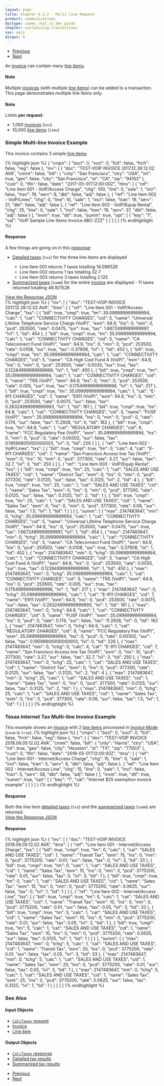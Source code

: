 ```yaml
---
layout: page
title: Chapter 4.3.2 - Multi-line Request
product: communications
doctype: comms_rest_v2_dev_guide
chapter: customizing-transactions
nav: apis
disqus: 0
---
```


<ul class="pager">
  <li class="previous"><a href="/communications/dev-guide_rest_v2/customizing-transactions/sample-transactions/simple-request/"><i class="glyphicon glyphicon-chevron-left"></i>Previous</a></li>
  <li class="next"><a href="/communications/dev-guide_rest_v2/customizing-transactions/sample-transactions/jurisdiction-determination/">Next<i class="glyphicon glyphicon-chevron-right"></i></a></li>
</ul>

An <a class="dev-guide-link" href="/communications/dev-guide_rest_v2/reference/invoice/">invoice</a> can contain many <a class="dev-guide-link" href="/communications/dev-guide_rest_v2/reference/line-item/">line items</a>.

<h4>Note</h4>
Multiple <a class="dev-guide-link" href="/communications/dev-guide_rest_v2/reference/invoice/">invoices</a> (with multiple <a class="dev-guide-link" href="/communications/dev-guide_rest_v2/reference/line-item/">line items</a>) can be added to a transaction.  This page demonstrates multiple line items only.

<h4>Note</h4>
Limits <b>per request</b>: 
<ul class="dev-guide-list">
  <li>1,000 <a class="dev-guide-link" href="/communications/dev-guide_rest_v2/reference/invoice/">invoices</a> (<code>inv</code>)</li>
  <li>10,000 <a class="dev-guide-link" href="/communications/dev-guide_rest_v2/reference/line-item/">line items</a> (<code>itms</code>)</li>
</ul>

<h3>Simple Multi-line Invoice Example</h3>
This invoice contains 3 simple <a class="dev-guide-link" href="/communications/dev-guide_rest_v2/reference/line-item/">line items</a>.

{% highlight json %}
{
  "cmpn": {
    "bscl": 0,
    "svcl": 0,
    "fclt": false,
    "frch": false,
    "reg": false
  },
  "inv": [
    {
      "doc": "TEST-VOIP INVOICE 2017.12.26:12.02 AVA",
      "cmmt": false,
      "bill": {
        "cnty": "San Francisco",
        "ctry": "USA",
        "int": true,
        "geo": false,
        "city": "San Francisco",
        "st": "CA",
        "zip": "94102"
      },
      "cust": 0,
      "lfln": false,
      "date": "2017-05-01T12:00:00Z",
      "itms": [
        {
          "ref": "Line Item 001 - VoIP/Access Charge",
          "chg": 100,
          "line": 0,
          "sale": 1,
          "incl": false,
          "tran": 19,
          "serv": 6,
          "dbt": false,
          "adj": false
        },
        {
          "ref": "Line Item 002 - VoIP/Lines",
          "chg": 0,
          "line": 10,
          "sale": 1,
          "incl": false,
          "tran": 19,
          "serv": 21,
          "dbt": false,
          "adj": false
        },
        {
          "ref": "Line Item 003 - VoIP/Equip Rental",
          "chg": 25,
          "line": 0,
          "sale": 1,
          "incl": false,
          "tran": 19,
          "serv": 37,
          "dbt": false,
          "adj": false
        }
      ],
      "invm": true,
      "dtl": true,
      "summ": true,
      "opt": [
        {
          "key": "1",
          "val": "VoIP Sample Line Items Invoice ABC-ZZZ"
        }
      ]
    }
  ]
}
{% endhighlight %}

<h4>Response</h4>
A few things are going on in this <a class="dev-guide-link" href="/communications/dev-guide_rest_v2/reference/calc-taxes-response/">response</a>:
<ul class="dev-guide-list">
  <li><a class="dev-guide-link" href="/communications/dev-guide_rest_v2/reference/detailed-tax-result/">Detailed taxes</a> (<code>txs</code>) for the three line items are displayed</li>
    <ul class="dev-guide-list">
      <li>Line Item 001 returns 7 taxes totalling 14.096528</li>
      <li>Line Item 002 returns 1 tax totalling 32.7</li>
      <li>Line Item 003 returns 3 taxes totalling 2.125</li>
    </ul>
  <li><a class="dev-guide-link" href="/communications/dev-guide_rest_v2/reference/summarized-tax-result/">Summarized taxes</a> (<code>summ</code>) for the entire <a class="dev-guide-link" href="/communications/dev-guide_rest_v2/reference/invoice/">invoice</a> are displayed - 11 taxes returned totalling 48.921528</li>
</ul>

<div class="panel-group">
  <a data-toggle="collapse" href="#collapse1" class="dev-guide-link">View the Response JSON</a>
  <div id="collapse1" class="panel-collapse collapse">
    <div class="panel-body">
{% highlight json %}
{
  "inv": [
    {
      "doc": "TEST-VOIP INVOICE 2017.12.26:12.02 AVA",
      "itms": [
        {
          "ref": "Line Item 001 - VoIP/Access Charge",
          "txs": [
            {
              "bill": true,
              "cmpl": true,
              "tm": 35.099999999999994,
              "calc": 1,
              "cat": "CONNECTIVITY CHARGES",
              "cid": 5,
              "name": "Universal Lifeline Telephone Service Charge (VoIP)",
              "exm": 64.9,
              "lns": 0,
              "min": 0,
              "pcd": 253500,
              "rate": 0.0475,
              "sur": true,
              "tax": 1.6672499999999997,
              "lvl": 1,
              "tid": 454
            },
            {
              "bill": true,
              "cmpl": true,
              "tm": 35.099999999999994,
              "calc": 1,
              "cat": "CONNECTIVITY CHARGES",
              "cid": 5,
              "name": "CA Teleconnect Fund (VoIP)",
              "exm": 64.9,
              "lns": 0,
              "min": 0,
              "pcd": 253500,
              "rate": 0.0108,
              "sur": true,
              "tax": 0.37908,
              "lvl": 1,
              "tid": 452
            },
            {
              "bill": true,
              "cmpl": true,
              "tm": 35.099999999999994,
              "calc": 1,
              "cat": "CONNECTIVITY CHARGES",
              "cid": 5,
              "name": "CA High Cost Fund A (VoIP)",
              "exm": 64.9,
              "lns": 0,
              "min": 0,
              "pcd": 253500,
              "rate": 0.0035,
              "sur": true,
              "tax": 0.12284999999999999,
              "lvl": 1,
              "tid": 450
            },
            {
              "bill": true,
              "cmpl": true,
              "tm": 35.099999999999994,
              "calc": 1,
              "cat": "CONNECTIVITY CHARGES",
              "cid": 5,
              "name": "TRS (VoIP)",
              "exm": 64.9,
              "lns": 0,
              "min": 0,
              "pcd": 253500,
              "rate": 0.005,
              "sur": true,
              "tax": 0.17549999999999996,
              "lvl": 1,
              "tid": 217
            },
            {
              "bill": true,
              "cmpl": true,
              "tm": 35.099999999999994,
              "calc": 1,
              "cat": "E-911 CHARGES",
              "cid": 7,
              "name": "E911 (VoIP)",
              "exm": 64.9,
              "lns": 0,
              "min": 0,
              "pcd": 253500,
              "rate": 0.0075,
              "sur": false,
              "tax": 0.26324999999999993,
              "lvl": 1,
              "tid": 161
            },
            {
              "bill": true,
              "cmpl": true,
              "tm": 64.9,
              "calc": 1,
              "cat": "CONNECTIVITY CHARGES",
              "cid": 5,
              "name": "FUSF (VoIP)",
              "exm": 35.099999999999994,
              "lns": 0,
              "min": 0,
              "pcd": 0,
              "rate": 0.174,
              "sur": false,
              "tax": 11.2926,
              "lvl": 0,
              "tid": 162
            },
            {
              "bill": true,
              "cmpl": true,
              "tm": 64.9,
              "calc": 1,
              "cat": "REGULATORY CHARGES",
              "cid": 6,
              "name": "FCC Regulatory Fee (VoIP)",
              "exm": 35.099999999999994,
              "lns": 0,
              "min": 0,
              "pcd": 0,
              "rate": 0.00302,
              "sur": false,
              "tax": 0.19599800000000003,
              "lvl": 0,
              "tid": 226
            }
          ]
        },
        {
          "ref": "Line Item 002 - VoIP/Lines",
          "txs": [
            {
              "bill": true,
              "cmpl": true,
              "tm": 0,
              "calc": 4,
              "cat": "E-911 CHARGES",
              "cid": 7,
              "name": "San Francisco Access line Tax (VoIP)",
              "exm": 0,
              "lns": 10,
              "min": 0,
              "pcd": 377300,
              "rate": 3.27,
              "sur": false,
              "tax": 32.7,
              "lvl": 3,
              "tid": 250
            }
          ]
        },
        {
          "ref": "Line Item 003 - VoIP/Equip Rental",
          "txs": [
            {
              "bill": true,
              "cmpl": true,
              "tm": 25,
              "calc": 1,
              "cat": "SALES AND USE TAXES",
              "cid": 1,
              "name": "District Tax",
              "exm": 0,
              "lns": 0,
              "min": 0,
              "pcd": 377200,
              "rate": 0.0125,
              "sur": false,
              "tax": 0.3125,
              "lvl": 2,
              "tid": 4
            },
            {
              "bill": true,
              "cmpl": true,
              "tm": 25,
              "calc": 1,
              "cat": "SALES AND USE TAXES",
              "cid": 1,
              "name": "Sales Tax",
              "exm": 0,
              "lns": 0,
              "min": 0,
              "pcd": 377300,
              "rate": 0.0125,
              "sur": false,
              "tax": 0.3125,
              "lvl": 2,
              "tid": 1
            },
            {
              "bill": true,
              "cmpl": true,
              "tm": 25,
              "calc": 1,
              "cat": "SALES AND USE TAXES",
              "cid": 1,
              "name": "Sales Tax",
              "exm": 0,
              "lns": 0,
              "min": 0,
              "pcd": 377300,
              "rate": 0.06,
              "sur": false,
              "tax": 1.5,
              "lvl": 1,
              "tid": 1
            }
          ]
        }
      ],
      "summ": [
        {
          "max": 2147483647,
          "min": 0,
          "tchg": 35.099999999999994,
          "calc": 1,
          "cat": "CONNECTIVITY CHARGES",
          "cid": 5,
          "name": "Universal Lifeline Telephone Service Charge (VoIP)",
          "exm": 64.9,
          "lns": 0,
          "pcd": 253500,
          "rate": 0.0475,
          "sur": true,
          "tax": 1.6672499999999997,
          "lvl": 1,
          "tid": 454
        },
        {
          "max": 2147483647,
          "min": 0,
          "tchg": 35.099999999999994,
          "calc": 1,
          "cat": "CONNECTIVITY CHARGES",
          "cid": 5,
          "name": "CA Teleconnect Fund (VoIP)",
          "exm": 64.9,
          "lns": 0,
          "pcd": 253500,
          "rate": 0.0108,
          "sur": true,
          "tax": 0.37908,
          "lvl": 1,
          "tid": 452
        },
        {
          "max": 2147483647,
          "min": 0,
          "tchg": 35.099999999999994,
          "calc": 1,
          "cat": "CONNECTIVITY CHARGES",
          "cid": 5,
          "name": "CA High Cost Fund A (VoIP)",
          "exm": 64.9,
          "lns": 0,
          "pcd": 253500,
          "rate": 0.0035,
          "sur": true,
          "tax": 0.12284999999999999,
          "lvl": 1,
          "tid": 450
        },
        {
          "max": 2147483647,
          "min": 0,
          "tchg": 35.099999999999994,
          "calc": 1,
          "cat": "CONNECTIVITY CHARGES",
          "cid": 5,
          "name": "TRS (VoIP)",
          "exm": 64.9,
          "lns": 0,
          "pcd": 253500,
          "rate": 0.005,
          "sur": true,
          "tax": 0.17549999999999996,
          "lvl": 1,
          "tid": 217
        },
        {
          "max": 2147483647,
          "min": 0,
          "tchg": 35.099999999999994,
          "calc": 1,
          "cat": "E-911 CHARGES",
          "cid": 7,
          "name": "E911 (VoIP)",
          "exm": 64.9,
          "lns": 0,
          "pcd": 253500,
          "rate": 0.0075,
          "sur": false,
          "tax": 0.26324999999999993,
          "lvl": 1,
          "tid": 161
        },
        {
          "max": 2147483647,
          "min": 0,
          "tchg": 64.9,
          "calc": 1,
          "cat": "CONNECTIVITY CHARGES",
          "cid": 5,
          "name": "FUSF (VoIP)",
          "exm": 35.099999999999994,
          "lns": 0,
          "pcd": 0,
          "rate": 0.174,
          "sur": false,
          "tax": 11.2926,
          "lvl": 0,
          "tid": 162
        },
        {
          "max": 2147483647,
          "min": 0,
          "tchg": 64.9,
          "calc": 1,
          "cat": "REGULATORY CHARGES",
          "cid": 6,
          "name": "FCC Regulatory Fee (VoIP)",
          "exm": 35.099999999999994,
          "lns": 0,
          "pcd": 0,
          "rate": 0.00302,
          "sur": false,
          "tax": 0.19599800000000003,
          "lvl": 0,
          "tid": 226
        },
        {
          "max": 2147483647,
          "min": 0,
          "tchg": 0,
          "calc": 4,
          "cat": "E-911 CHARGES",
          "cid": 7,
          "name": "San Francisco Access line Tax (VoIP)",
          "exm": 0,
          "lns": 10,
          "pcd": 377300,
          "rate": 3.27,
          "sur": false,
          "tax": 32.7,
          "lvl": 3,
          "tid": 250
        },
        {
          "max": 2147483647,
          "min": 0,
          "tchg": 25,
          "calc": 1,
          "cat": "SALES AND USE TAXES",
          "cid": 1,
          "name": "District Tax",
          "exm": 0,
          "lns": 0,
          "pcd": 377200,
          "rate": 0.0125,
          "sur": false,
          "tax": 0.3125,
          "lvl": 2,
          "tid": 4
        },
        {
          "max": 2147483647,
          "min": 0,
          "tchg": 25,
          "calc": 1,
          "cat": "SALES AND USE TAXES",
          "cid": 1,
          "name": "Sales Tax",
          "exm": 0,
          "lns": 0,
          "pcd": 377300,
          "rate": 0.0125,
          "sur": false,
          "tax": 0.3125,
          "lvl": 2,
          "tid": 1
        },
        {
          "max": 2147483647,
          "min": 0,
          "tchg": 25,
          "calc": 1,
          "cat": "SALES AND USE TAXES",
          "cid": 1,
          "name": "Sales Tax",
          "exm": 0,
          "lns": 0,
          "pcd": 377300,
          "rate": 0.06,
          "sur": false,
          "tax": 1.5,
          "lvl": 1,
          "tid": 1
        }
      ]
    }
  ]
}
{% endhighlight %}
    </div>
  </div>
</div>

<h3>Texas Internet Tax Multi-line Invoice Example</h3>
This example shows an <a class="dev-guide-link" href="/communications/dev-guide_rest_v2/reference/invoice/">invoice</a> with 2 <a class="dev-guide-link" href="/communications/dev-guide_rest_v2/reference/line-item">line items</a> processed in <a class="dev-guide-link" href="/communications/dev-guide_rest_v2/customizing-transactions/sample-transactions/invoice-mode/">Invoice Mode</a> (<code>invm</code> is <code>true</code>).  
{% highlight json %}
{
  "cmpn": {
    "bscl": 0,
    "svcl": 0,
    "fclt": false,
    "frch": false,
    "reg": false
  },
  "inv": [
    {
      "doc": "TEST-VOIP INVOICE 2018.06.05:12.02 AVA",
      "cmmt": false,
      "bill": {
        "cnty": "Harris",
        "ctry": "USA",
        "int": true,
        "geo": false,
        "city": "Houston",
        "st": "TX",
        "zip": "77003"
      },
      "cust": 0,
      "lfln": false,
      "date": "2018-05-01T12:00:00Z",
      "itms": [
        {
          "ref": "Line Item 001 - Internet/Access Charge",
          "chg": 15,
          "line": 0,
          "sale": 1,
          "incl": false,
          "tran": 5,
          "serv": 6,
          "dbt": false,
          "adj": false
        },
        {
          "ref": "Line Item 002 - Internet/Access Line",
          "chg": 15,
          "line": 0,
          "sale": 1,
          "incl": false,
          "tran": 5,
          "serv": 58,
          "dbt": false,
          "adj": false
        }
      ],
      "invm": true,
      "dtl": true,
      "summ": true,
      "opt": [
        {
          "key": "1",
          "val": "Internet $25 exemption invoice example"
        }
      ]
    }
  ]
}
{% endhighlight %}

<h4>Response</h4>
Both the line item <a class="dev-guide-link" href="/communications/dev-guide_rest_v2/reference/detailed-tax-result/">detailed taxes</a> (<code>txs</code>) and the <a class="dev-guide-link" href="/communications/dev-guide_rest_v2/reference/summarized-tax-result/">summarized taxes</a> (<code>summ</code>) are returned.

<div class="panel-group">
  <a data-toggle="collapse" href="#collapse2" class="dev-guide-link">View the Response JSON</a>
  <div id="collapse2" class="panel-collapse collapse">
    <div class="panel-body">
<h4>Response</h4>
{% highlight json %}
{
  "inv": [
    {
      "doc": "TEST-VOIP INVOICE 2018.06.05:12.02 AVA",
      "itms": [
        {
          "ref": "Line Item 001 - Internet/Access Charge",
          "txs": [
            {
              "bill": true,
              "cmpl": true,
              "tm": 0,
              "calc": 1,
              "cat": "SALES AND USE TAXES",
              "cid": 1,
              "name": "Transit Tax",
              "exm": 15,
              "lns": 0,
              "min": 0,
              "pcd": 3775200,
              "rate": 0.01,
              "sur": false,
              "tax": 0,
              "lvl": 3,
              "tid": 33
            },
            {
              "bill": true,
              "cmpl": true,
              "tm": 0,
              "calc": 1,
              "cat": "SALES AND USE TAXES",
              "cid": 1,
              "name": "Sales Tax",
              "exm": 15,
              "lns": 0,
              "min": 0,
              "pcd": 3775200,
              "rate": 0.01,
              "sur": false,
              "tax": 0,
              "lvl": 3,
              "tid": 1
            },
            {
              "bill": true,
              "cmpl": true,
              "tm": 0,
              "calc": 1,
              "cat": "SALES AND USE TAXES",
              "cid": 1,
              "name": "Sales Tax",
              "exm": 15,
              "lns": 0,
              "min": 0,
              "pcd": 3775200,
              "rate": 0.0625,
              "sur": false,
              "tax": 0,
              "lvl": 1,
              "tid": 1
            }
          ]
        },
        {
          "ref": "Line Item 002 - Internet/Access Line",
          "txs": [
            {
              "bill": true,
              "cmpl": true,
              "tm": 5,
              "calc": 1,
              "cat": "SALES AND USE TAXES",
              "cid": 1,
              "name": "Transit Tax",
              "exm": 10,
              "lns": 0,
              "min": 0,
              "pcd": 3775200,
              "rate": 0.01,
              "sur": false,
              "tax": 0.05,
              "lvl": 3,
              "tid": 33
            },
            {
              "bill": true,
              "cmpl": true,
              "tm": 5,
              "calc": 1,
              "cat": "SALES AND USE TAXES",
              "cid": 1,
              "name": "Sales Tax",
              "exm": 10,
              "lns": 0,
              "min": 0,
              "pcd": 3775200,
              "rate": 0.01,
              "sur": false,
              "tax": 0.05,
              "lvl": 3,
              "tid": 1
            },
            {
              "bill": true,
              "cmpl": true,
              "tm": 5,
              "calc": 1,
              "cat": "SALES AND USE TAXES",
              "cid": 1,
              "name": "Sales Tax",
              "exm": 10,
              "lns": 0,
              "min": 0,
              "pcd": 3775200,
              "rate": 0.0625,
              "sur": false,
              "tax": 0.3125,
              "lvl": 1,
              "tid": 1
            }
          ]
        }
      ],
      "summ": [
        {
          "max": 2147483647,
          "min": 0,
          "tchg": 5,
          "calc": 1,
          "cat": "SALES AND USE TAXES",
          "cid": 1,
          "name": "Transit Tax",
          "exm": 25,
          "lns": 0,
          "pcd": 3775200,
          "rate": 0.01,
          "sur": false,
          "tax": 0.05,
          "lvl": 3,
          "tid": 33
        },
        {
          "max": 2147483647,
          "min": 0,
          "tchg": 5,
          "calc": 1,
          "cat": "SALES AND USE TAXES",
          "cid": 1,
          "name": "Sales Tax",
          "exm": 25,
          "lns": 0,
          "pcd": 3775200,
          "rate": 0.01,
          "sur": false,
          "tax": 0.05,
          "lvl": 3,
          "tid": 1
        },
        {
          "max": 2147483647,
          "min": 0,
          "tchg": 5,
          "calc": 1,
          "cat": "SALES AND USE TAXES",
          "cid": 1,
          "name": "Sales Tax",
          "exm": 25,
          "lns": 0,
          "pcd": 3775200,
          "rate": 0.0625,
          "sur": false,
          "tax": 0.3125,
          "lvl": 1,
          "tid": 1
        }
      ]
    }
  ]
}
{% endhighlight %}
    </div>
  </div>
</div>

<h3>See Also</h3>
<h4>Input Objects</h4>
<ul class="dev-guide-list">
  <li><a class="dev-guide-link" href="/communications/dev-guide_rest_v2/reference/calc-taxes-request/"><code>CalcTaxes</code> request</a></li>
  <li><a class="dev-guide-link" href="/communications/dev-guide_rest_v2/reference/invoice/">Invoice</a></li>
  <li><a class="dev-guide-link" href="/communications/dev-guide_rest_v2/reference/line-item/">Line item</a></li>
</ul>

<h4>Output Objects</h4>
<ul class="dev-guide-list">
  <li><a class="dev-guide-link" href="/communications/dev-guide_rest_v2/reference/calc-taxes-response/"><code>CalcTaxes</code> response</a></li>
  <li><a class="dev-guide-link" href="/communications/dev-guide_rest_v2/reference/detailed-tax-result/">Detailed tax results</a></li>
  <li><a class="dev-guide-link" href="/communications/dev-guide_rest_v2/reference/summarized-tax-result/">Summarized tax results</a></li>
</ul>

<ul class="pager">
  <li class="previous"><a href="/communications/dev-guide_rest_v2/customizing-transactions/sample-transactions/simple-request/"><i class="glyphicon glyphicon-chevron-left"></i>Previous</a></li>
  <li class="next"><a href="/communications/dev-guide_rest_v2/customizing-transactions/sample-transactions/jurisdiction-determination/">Next<i class="glyphicon glyphicon-chevron-right"></i></a></li>
</ul>